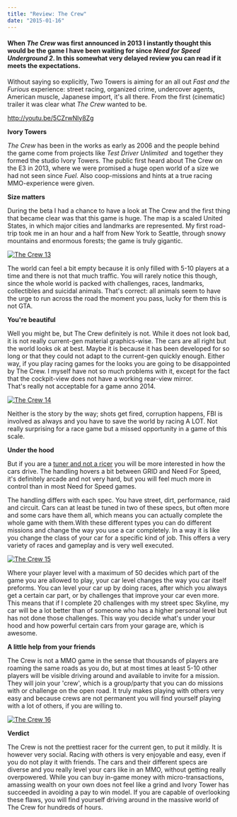 ```yaml
---
title: "Review: The Crew"
date: "2015-01-16"
---
```


#### When _The Crew_ was first announced in 2013 I instantly thought this would be the game I have been waiting for since _Need for Speed Underground 2_. In this somewhat very delayed review you can read if it meets the expectations.

Without saying so explicitly, Two Towers is aiming for an all out _Fast and the Furious_ experience: street racing, organized crime, undercover agents, American muscle, Japanese import, it's all there. From the first (cinematic) trailer it was clear what _The Crew_ wanted to be.

http://youtu.be/5CZrwNly8Zg

**Ivory Towers**

_The Crew_ has been in the works as early as 2006 and the people behind the game come from projects like _Test Driver Unlimited_  and together they formed the studio Ivory Towers. The public first heard about The Crew on the E3 in 2013, where we were promised a huge open world of a size we had not seen since _Fuel._ Also coop-missions and hints at a true racing MMO-experience were given.

**Size matters**

During the beta I had a chance to have a look at The Crew and the first thing that became clear was that this game is huge. The map is a scaled United States, in which major cities and landmarks are represented. My first road-trip took me in an hour and a half from New York to Seattle, through snowy mountains and enormous forests; the game is truly gigantic.

[![The Crew 13](images/The-Crew-13.jpg)](http://www.legenddiaries.com/wp-content/uploads/2015/01/The-Crew-13.jpg)

The world can feel a bit empty because it is only filled with 5-10 players at a time and there is not that much traffic. You will rarely notice this though, since the whole world is packed with challenges, races, landmarks, collectibles and suicidal animals. That's correct: all animals seem to have the urge to run across the road the moment you pass, lucky for them this is not GTA.

**You're beautiful**

Well you might be, but The Crew definitely is not. While it does not look bad, it is not really current-gen material graphics-wise. The cars are all right but the world looks ok at best. Maybe it is because it has been developed for so long or that they could not adapt to the current-gen quickly enough. Either way, if you play racing games for the looks you are going to be disappointed by The Crew. I myself have not so much problems with it, except for the fact that the cockpit-view does not have a working rear-view mirror. That's really not acceptable for a game anno 2014.

[![The Crew 14](images/The-Crew-14.jpg)](http://www.legenddiaries.com/wp-content/uploads/2015/01/The-Crew-14.jpg)

Neither is the story by the way; shots get fired, corruption happens, FBI is involved as always and you have to save the world by racing A LOT. Not really surprising for a race game but a missed opportunity in a game of this scale.

**Under the hood**

But if you are a [tuner and not a ricer](http://youtu.be/AY1G3dQc-w8) you will be more interested in how the cars drive. The handling hovers a bit between GRID and Need For Speed, it's definitely arcade and not very hard, but you will feel much more in control than in most Need for Speed games.

The handling differs with each spec. You have street, dirt, performance, raid and circuit. Cars can at least be tuned in two of these specs, but often more and some cars have them all, which means you can actually complete the whole game with them.With these different types you can do different missions and change the way you use a car completely. In a way it is like you change the class of your car for a specific kind of job. This offers a very variety of races and gameplay and is very well executed.

[![The Crew 15](images/The-Crew-15.jpg)](http://www.legenddiaries.com/wp-content/uploads/2015/01/The-Crew-15.jpg)

Where your player level with a maximum of 50 decides which part of the game you are allowed to play, your car level changes the way you car itself preforms. You can level your car up by doing races, after which you always get a certain car part, or by challenges that improve your car even more. This means that if I complete 20 challenges with my street spec Skyline, my car will be a lot better than of someone who has a higher personal level but has not done those challenges. This way you decide what's under your hood and how powerful certain cars from your garage are, which is awesome.

**A little help from your friends**

The Crew is not a MMO game in the sense that thousands of players are roaming the same roads as you do, but at most times at least 5-10 other players will be visible driving around and available to invite for a mission. They will join your 'crew', which is a group/party that you can do missions with or challenge on the open road. It truly makes playing with others very easy and because crews are not permanent you will find yourself playing with a lot of others, if you are willing to.

[![The Crew 16](images/The-Crew-16.jpg)](http://www.legenddiaries.com/wp-content/uploads/2015/01/The-Crew-16.jpg)

**Verdict**

The Crew is not the prettiest racer for the current gen, to put it mildly. It is however very social. Racing _with_ others is very enjoyable and easy, even if you do not play it with friends. The cars and their different specs are diverse and you really level your cars like in an MMO, without getting really overpowered. While you can buy in-game money with micro-transactions, amassing wealth on your own does not feel like a grind and Ivory Tower has succeeded in avoiding a pay to win model. If you are capable of overlooking these flaws, you will find yourself driving around in the massive world of The Crew for hundreds of hours.
